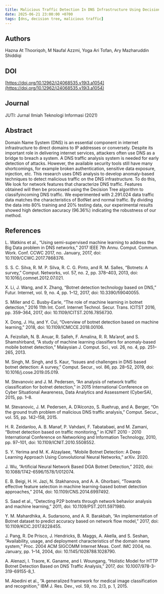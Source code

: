 ```yaml
---
title: Malicious Traffic Detection In DNS Infrastructure Using Decision Tree Algorithm
date: 2025-06-21 23:00:00 +0700
tags: [dns, decision tree, malicious traffic]
---
```


## Authors
Hazna At Thooriqoh, M Naufal Azzmi, Yoga Ari Tofan, Ary Mazharuddin Shiddiqi

## DOI
[https://doi.org/10.12962/j24068535.v19i3.a1054](https://doi.org/10.12962/j24068535.v19i3.a1054)

## Journal
JUTI: Jurnal Ilmiah Teknologi Informasi (2021)

## Abstract
Domain Name System (DNS) is an essential component in internet infrastructure to direct domains to IP addresses or conversely. Despite its important role in delivering internet services, attackers often use DNS as a bridge to breach a system. A DNS traffic analysis system is needed for early detection of attacks. However, the available security tools still have many shortcomings, for example broken authentication, sensitive data exposure, injection, etc. This research uses DNS analysis to develop anomaly-based techniques to detect malicious traffic on the DNS infrastructure. To do this, We look for network features that characterize DNS traffic. Features obtained will then be processed using the Decision Tree algorithm to classifyincoming DNS traffic. We experimented with 2.291.024 data traffic data matches the characteristics of BotNet and normal traffic. By dividing the data into 80% training and 20% testing data, our experimental results showed high detection aacuracy (96.36%) indicating the robustness of our method.

## References
L. Watkins et al., “Using semi-supervised machine learning to address the Big Data problem in DNS networks,” 2017 IEEE 7th Annu. Comput. Commun. Work. Conf. CCWC 2017, no. January, 2017, doi: 10.1109/CCWC.2017.7868376.

S. S. C. Silva, R. M. P. Silva, R. C. G. Pinto, and R. M. Salles, “Botnets: A survey,” Comput. Networks, vol. 57, no. 2, pp. 378–403, 2013, doi: 10.1016/j.comnet.2012.07.021.

X. Li, J. Wang, and X. Zhang, “Botnet detection technology based on DNS,” Futur. Internet, vol. 9, no. 4, pp. 1–12, 2017, doi: 10.3390/fi9040055.

S. Miller and C. Busby-Earle, “The role of machine learning in botnet detection,” 2016 11th Int. Conf. Internet Technol. Secur. Trans. ICITST 2016, pp. 359–364, 2017, doi: 10.1109/ICITST.2016.7856730.

X. Dong, J. Hu, and Y. Cui, “Overview of botnet detection based on machine learning,” 2018, doi: 10.1109/ICMCCE.2018.00106.

A. Feizollah, N. B. Anuar, R. Salleh, F. Amalina, R. R. Ma’arof, and S. Shamshirband, “A study of machine learning classifiers for anomaly-based mobile botnet detection,” Malaysian J. Comput. Sci., vol. 26, no. 4, pp. 251–265, 2013.

M. Singh, M. Singh, and S. Kaur, “Issues and challenges in DNS based botnet detection: A survey,” Comput. Secur., vol. 86, pp. 28–52, 2019, doi: 10.1016/j.cose.2019.05.019.

M. Stevanovic and J. M. Pedersen, “An analysis of network traffic classification for botnet detection,” in 2015 International Conference on Cyber Situational Awareness, Data Analytics and Assessment (CyberSA), 2015, pp. 1–8.

M. Stevanovic, J. M. Pedersen, A. D’Alconzo, S. Ruehrup, and A. Berger, “On the ground truth problem of malicious DNS traffic analysis,” Comput. Secur., vol. 55, pp. 142–158, 2015.

H. R. Zeidanloo, A. B. Manaf, P. Vahdani, F. Tabatabaei, and M. Zamani, “Botnet detection based on traffic monitoring,” in ICNIT 2010 - 2010 International Conference on Networking and Information Technology, 2010, pp. 97–101, doi: 10.1109/ICNIT.2010.5508552.

S. Y. Yerima and M. K. Alzaylaee, “Mobile Botnet Detection: A Deep Learning Approach Using Convolutional Neural Networks,” arXiv. 2020.

J. Wu, “Artificial Neural Network Based DGA Botnet Detection,” 2020, doi: 10.1088/1742-6596/1578/1/012074.

E. B. Beigi, H. H. Jazi, N. Stakhanova, and A. A. Ghorbani, “Towards effective feature selection in machine learning-based botnet detection approaches,” 2014, doi: 10.1109/CNS.2014.6997492.

S. Saad et al., “Detecting P2P botnets through network behavior analysis and machine learning,” 2011, doi: 10.1109/PST.2011.5971980.

Y. M. Mahardhika, A. Sudarsono, and A. R. Barakbah, “An implementation of Botnet dataset to predict accuracy based on network flow model,” 2017, doi: 10.1109/KCIC.2017.8228455.

J. Pang, R. De Prisco, J. Hendricks, B. Maggs, A. Akella, and S. Seshan, “Availability, usage, and deployment characteristics of the domain name system,” Proc. 2004 ACM SIGCOMM Internet Meas. Conf. IMC 2004, no. January, pp. 1–14, 2004, doi: 10.1145/1028788.1028790.

A. Alenazi, I. Traore, K. Ganame, and I. Woungang, “Holistic Model for HTTP Botnet Detection Based on DNS Traffic Analysis,” 2017, doi: 10.1007/978-3-319-69155-8_1.

M. Abedini et al., “A generalized framework for medical image classification and recognition,” IBM J. Res. Dev., vol. 59, no. 2/3, p. 1, 2015.
